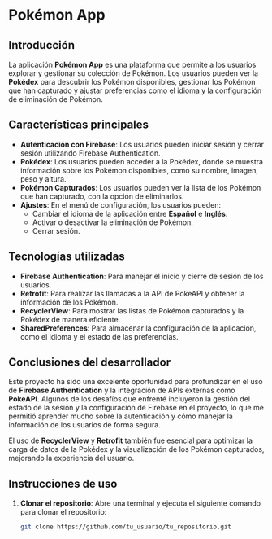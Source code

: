 # Pokémon App

## Introducción

La aplicación **Pokémon App** es una plataforma que permite a los usuarios explorar y gestionar su colección de Pokémon. Los usuarios pueden ver la **Pokédex** para descubrir los Pokémon disponibles, gestionar los Pokémon que han capturado y ajustar preferencias como el idioma y la configuración de eliminación de Pokémon.

## Características principales

- **Autenticación con Firebase**: Los usuarios pueden iniciar sesión y cerrar sesión utilizando Firebase Authentication.
- **Pokédex**: Los usuarios pueden acceder a la Pokédex, donde se muestra información sobre los Pokémon disponibles, como su nombre, imagen, peso y altura.
- **Pokémon Capturados**: Los usuarios pueden ver la lista de los Pokémon que han capturado, con la opción de eliminarlos.
- **Ajustes**: En el menú de configuración, los usuarios pueden:
  - Cambiar el idioma de la aplicación entre **Español** e **Inglés**.
  - Activar o desactivar la eliminación de Pokémon.
  - Cerrar sesión.

## Tecnologías utilizadas

- **Firebase Authentication**: Para manejar el inicio y cierre de sesión de los usuarios.
- **Retrofit**: Para realizar las llamadas a la API de PokeAPI y obtener la información de los Pokémon.
- **RecyclerView**: Para mostrar las listas de Pokémon capturados y la Pokédex de manera eficiente.
- **SharedPreferences**: Para almacenar la configuración de la aplicación, como el idioma y el estado de las preferencias.

## Conclusiones del desarrollador

Este proyecto ha sido una excelente oportunidad para profundizar en el uso de **Firebase Authentication** y la integración de APIs externas como **PokeAPI**. Algunos de los desafíos que enfrenté incluyeron la gestión del estado de la sesión y la configuración de Firebase en el proyecto, lo que me permitió aprender mucho sobre la autenticación y cómo manejar la información de los usuarios de forma segura.

El uso de **RecyclerView** y **Retrofit** también fue esencial para optimizar la carga de datos de la Pokédex y la visualización de los Pokémon capturados, mejorando la experiencia del usuario.

## Instrucciones de uso

1. **Clonar el repositorio**:
   Abre una terminal y ejecuta el siguiente comando para clonar el repositorio:

   ```bash
   git clone https://github.com/tu_usuario/tu_repositorio.git
